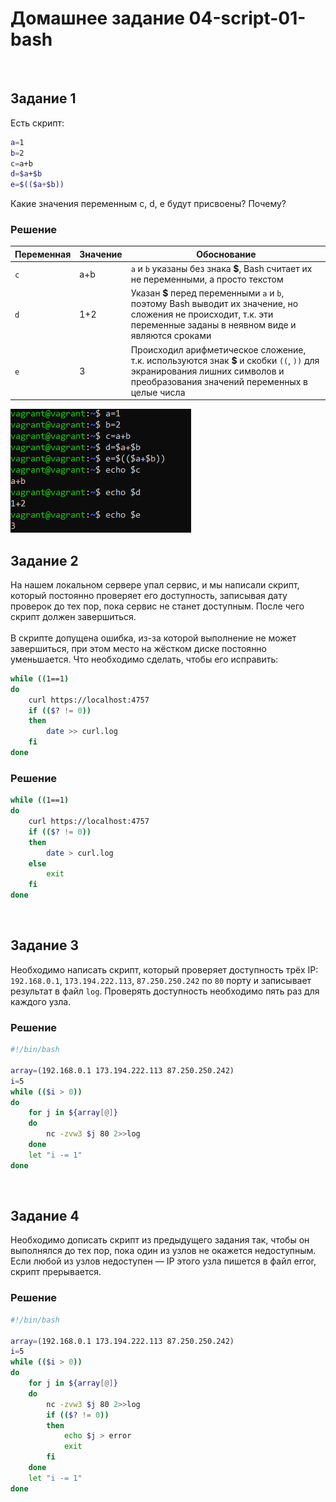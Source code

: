 # Домашнее задание 04-script-01-bash

<br>

## Задание 1
Есть скрипт:
```bash
a=1
b=2
c=a+b
d=$a+$b
e=$(($a+$b))
```

Какие значения переменным c, d, e будут присвоены? Почему?

### Решение

| Переменная | Значение  | Обоснование                                                                                                                                                               |
|------------|-----------|---------------------------------------------------------------------------------------------------------------------------------------------------------------------------|
| `c`        | a+b       | `a` и `b` указаны без знака **$**, Bash считает их не переменными, а просто текстом                                                                                       |
| `d`        | 1+2       | Указан **$** перед переменными `a` и `b`, поэтому Bash выводит их значение, но сложения не происходит, т.к. эти переменные заданы в неявном виде и являются сроками       |
| `e`        | 3         | Происходил арифметическое сложение, т.к. используются знак **$** и скобки `((`, `))` для экранирования лишних символов и преобразования значений переменных в целые числа |

![MarkDown](img/1.png)
<br>


## Задание 2
На нашем локальном сервере упал сервис, и мы написали скрипт, который постоянно проверяет его доступность, записывая дату проверок до тех пор, пока сервис не станет доступным. После чего скрипт должен завершиться.<br><br>
В скрипте допущена ошибка, из-за которой выполнение не может завершиться, при этом место на жёстком диске постоянно уменьшается. Что необходимо сделать, чтобы его исправить:

```bash
while ((1==1)
do
	curl https://localhost:4757
	if (($? != 0))
	then
		date >> curl.log
	fi
done
```

### Решение
```bash
while ((1==1)
do
	curl https://localhost:4757
	if (($? != 0))
	then
		date > curl.log
	else
		exit
	fi
done
```
<br>


## Задание 3
Необходимо написать скрипт, который проверяет доступность трёх IP: `192.168.0.1`, `173.194.222.113`, `87.250.250.242` по `80` порту и записывает результат в файл `log`. Проверять доступность необходимо пять раз для каждого узла.

### Решение
```bash
#!/bin/bash

array=(192.168.0.1 173.194.222.113 87.250.250.242)
i=5
while (($i > 0))
do
	for j in ${array[@]}
	do
		nc -zvw3 $j 80 2>>log
	done
	let "i -= 1"
done
```
<br>


## Задание 4
Необходимо дописать скрипт из предыдущего задания так, чтобы он выполнялся до тех пор, пока один из узлов не окажется недоступным. Если любой из узлов недоступен — IP этого узла пишется в файл error, скрипт прерывается.

### Решение
```bash
#!/bin/bash

array=(192.168.0.1 173.194.222.113 87.250.250.242)
i=5
while (($i > 0))
do
	for j in ${array[@]}
	do
		nc -zvw3 $j 80 2>>log
		if (($? != 0))
		then
			echo $j > error
			exit
		fi
	done
	let "i -= 1"
done
```
<br>


